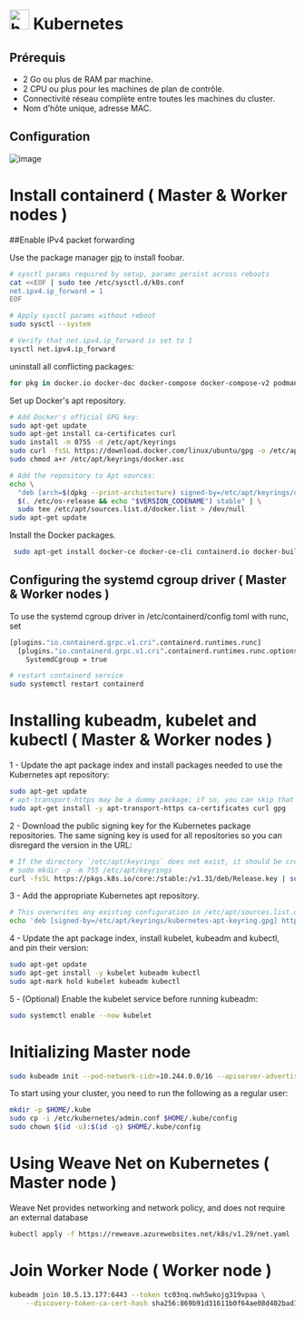  #   <img src="https://github.com/user-attachments/assets/d567506b-5944-4e20-9517-0cd22e0e2769" width="35" title="hover text"> Kubernetes 

## Prérequis

* 2 Go ou plus de RAM par machine. 
* 2 CPU ou plus pour les machines de plan de contrôle.
* Connectivité réseau complète entre toutes les machines du cluster.
* Nom d’hôte unique, adresse MAC.
## Configuration

![image](https://github.com/user-attachments/assets/f619926f-872d-491d-b619-e1c11bf50755)


# Install containerd ( Master & Worker nodes )
##Enable IPv4 packet forwarding 


Use the package manager [pip](https://pip.pypa.io/en/stable/) to install foobar.

```bash
# sysctl params required by setup, params persist across reboots
cat <<EOF | sudo tee /etc/sysctl.d/k8s.conf
net.ipv4.ip_forward = 1
EOF

# Apply sysctl params without reboot
sudo sysctl --system

# Verify that net.ipv4.ip_forward is set to 1
sysctl net.ipv4.ip_forward
```
uninstall all conflicting packages:
```bash
for pkg in docker.io docker-doc docker-compose docker-compose-v2 podman-docker containerd runc; do sudo apt-get remove $pkg; done
```
Set up Docker's apt repository.
```bash
# Add Docker's official GPG key:
sudo apt-get update
sudo apt-get install ca-certificates curl
sudo install -m 0755 -d /etc/apt/keyrings
sudo curl -fsSL https://download.docker.com/linux/ubuntu/gpg -o /etc/apt/keyrings/docker.asc
sudo chmod a+r /etc/apt/keyrings/docker.asc

# Add the repository to Apt sources:
echo \
  "deb [arch=$(dpkg --print-architecture) signed-by=/etc/apt/keyrings/docker.asc] https://download.docker.com/linux/ubuntu \
  $(. /etc/os-release && echo "$VERSION_CODENAME") stable" | \
  sudo tee /etc/apt/sources.list.d/docker.list > /dev/null
sudo apt-get update
```
Install the Docker packages.
```bash
 sudo apt-get install docker-ce docker-ce-cli containerd.io docker-buildx-plugin docker-compose-plugin
```

## Configuring the systemd cgroup driver ( Master & Worker nodes )
To use the systemd cgroup driver in /etc/containerd/config.toml with runc, set
```bash
[plugins."io.containerd.grpc.v1.cri".containerd.runtimes.runc]
  [plugins."io.containerd.grpc.v1.cri".containerd.runtimes.runc.options]
    SystemdCgroup = true
```
```bash
# restart containerd service
sudo systemctl restart containerd
```
# Installing kubeadm, kubelet and kubectl  ( Master & Worker nodes )

1 - Update the apt package index and install packages needed to use the Kubernetes apt repository:
```bash
sudo apt-get update
# apt-transport-https may be a dummy package; if so, you can skip that package
sudo apt-get install -y apt-transport-https ca-certificates curl gpg
```
2 - Download the public signing key for the Kubernetes package repositories. The same signing key is used for all repositories so you can disregard the version in the URL:
```bash
# If the directory `/etc/apt/keyrings` does not exist, it should be created before the curl command, read the note below.
# sudo mkdir -p -m 755 /etc/apt/keyrings
curl -fsSL https://pkgs.k8s.io/core:/stable:/v1.31/deb/Release.key | sudo gpg --dearmor -o /etc/apt/keyrings/kubernetes-apt-keyring.gpg
```
3 - Add the appropriate Kubernetes apt repository.
```bash
# This overwrites any existing configuration in /etc/apt/sources.list.d/kubernetes.list
echo 'deb [signed-by=/etc/apt/keyrings/kubernetes-apt-keyring.gpg] https://pkgs.k8s.io/core:/stable:/v1.31/deb/ /' | sudo tee /etc/apt/sources.list.d/kubernetes.list
```
4 - Update the apt package index, install kubelet, kubeadm and kubectl, and pin their version:
```bash
sudo apt-get update
sudo apt-get install -y kubelet kubeadm kubectl
sudo apt-mark hold kubelet kubeadm kubectl
```
5 - (Optional) Enable the kubelet service before running kubeadm:
```bash
sudo systemctl enable --now kubelet
```
# Initializing Master node
```bash
sudo kubeadm init --pod-network-cidr=10.244.0.0/16 --apiserver-advertise-address=10.5.13.177
```
To start using your cluster, you need to run the following as a regular user:
```bash
mkdir -p $HOME/.kube
sudo cp -i /etc/kubernetes/admin.conf $HOME/.kube/config
sudo chown $(id -u):$(id -g) $HOME/.kube/config
```
# Using Weave Net on Kubernetes ( Master node )
Weave Net provides networking and network policy, and does not require an external database
```bash
kubectl apply -f https://reweave.azurewebsites.net/k8s/v1.29/net.yaml
```
# Join Worker Node ( Worker node )

```bash
kubeadm join 10.5.13.177:6443 --token tc03nq.nwh5wkojg319vpaa \
	--discovery-token-ca-cert-hash sha256:869b91d31611b0f64ae08d402bad1a5be636b8cfd5b98997381bdb408bd1a1d5
```
